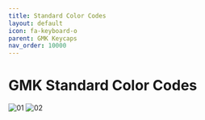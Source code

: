 ```yaml
---
title: Standard Color Codes
layout: default
icon: fa-keyboard-o
parent: GMK Keycaps
nav_order: 10000
---
```


# GMK Standard Color Codes

<img src="{{ 'assets/images/gmk-keycaps/gmk-colors-01.jpg' | relative_url }}" alt="01" class="image featured">

<img src="{{ 'assets/images/gmk-keycaps/gmk-colors-02.jpg' | relative_url }}" alt="02" class="image featured">

